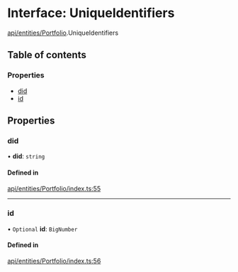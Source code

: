 # Interface: UniqueIdentifiers

[api/entities/Portfolio](../wiki/api.entities.Portfolio).UniqueIdentifiers

## Table of contents

### Properties

- [did](../wiki/api.entities.Portfolio.UniqueIdentifiers#did)
- [id](../wiki/api.entities.Portfolio.UniqueIdentifiers#id)

## Properties

### did

• **did**: `string`

#### Defined in

[api/entities/Portfolio/index.ts:55](https://github.com/PolymeshAssociation/polymesh-sdk/blob/3d14e829/src/api/entities/Portfolio/index.ts#L55)

___

### id

• `Optional` **id**: `BigNumber`

#### Defined in

[api/entities/Portfolio/index.ts:56](https://github.com/PolymeshAssociation/polymesh-sdk/blob/3d14e829/src/api/entities/Portfolio/index.ts#L56)
